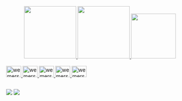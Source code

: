 <div align="center">
  <a href="https://github.com/wemersonpereira">
  <img height="140em" src="https://github-readme-stats.vercel.app/api?username=wemersonpereira&show_icons=true&theme=dark&include_all_commits=true&count_private=true"/>
  <img height="140em" src="https://github-readme-stats.vercel.app/api?username=wemersonpereira&show_icons=true&theme=radical&include_all_commits=true&count_private=true"/>
  <img height="120em" src="https://github-readme-stats.vercel.app/api/top-langs/?username=wemersonpereira&layout=compact&langs_count=7&theme=dark"/>
      
</div>
  
            
          

<div style="display: inline_block"><br>
  
  <img aling="center" alt="wemerson-angular" height=30 width=40 src="https://cdn.jsdelivr.net/gh/devicons/devicon/icons/angularjs/angularjs-original.svg" />
  <img aling="center" alt="wemerson-csharp" height=30 width=40 src="https://cdn.jsdelivr.net/gh/devicons/devicon/icons/csharp/csharp-original.svg" />
  <img aling="center" alt="wemerson-mysql" height=30 width=40 src="https://cdn.jsdelivr.net/gh/devicons/devicon/icons/mysql/mysql-original-wordmark.svg" />
  <img aling="center" alt="wemerson-sqlserver" height=30 width=40 src="https://cdn.jsdelivr.net/gh/devicons/devicon/icons/microsoftsqlserver/microsoftsqlserver-plain-wordmark.svg" />
  <img aling="center" alt="wemerson-docker" height=30 width=40 src="https://cdn.jsdelivr.net/gh/devicons/devicon/icons/docker/docker-original-wordmark.svg" />
  </div>
 
 ##
  
<div> 
 <a href = "mailto:wemersonpereira@outlook.com"><img src="https://img.shields.io/badge/-Outlook-%23333?style=for-the-badge&logo=outlook&logoColor=white" target="_blank"></a>
  <a href="https://www.linkedin.com/in/wemerson-pereira-9887a6a1/" target="_blank"><img src="https://img.shields.io/badge/-LinkedIn-%230077B5?style=for-the-badge&logo=linkedin&logoColor=white" target="_blank"></a> 
